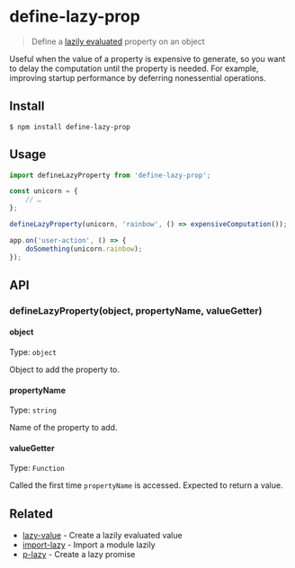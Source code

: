 # define-lazy-prop

> Define a [lazily evaluated](https://en.wikipedia.org/wiki/Lazy_evaluation) property on an object

Useful when the value of a property is expensive to generate, so you want to delay the computation until the property is needed. For example, improving startup performance by deferring nonessential operations.

## Install

```
$ npm install define-lazy-prop
```

## Usage

```js
import defineLazyProperty from 'define-lazy-prop';

const unicorn = {
	// …
};

defineLazyProperty(unicorn, 'rainbow', () => expensiveComputation());

app.on('user-action', () => {
	doSomething(unicorn.rainbow);
});
```

## API

### defineLazyProperty(object, propertyName, valueGetter)

#### object

Type: `object`

Object to add the property to.

#### propertyName

Type: `string`

Name of the property to add.

#### valueGetter

Type: `Function`

Called the first time `propertyName` is accessed. Expected to return a value.

## Related

- [lazy-value](https://github.com/sindresorhus/lazy-value) - Create a lazily evaluated value
- [import-lazy](https://github.com/sindresorhus/import-lazy) - Import a module lazily
- [p-lazy](https://github.com/sindresorhus/p-lazy) - Create a lazy promise
